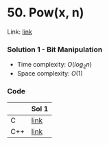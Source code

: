 # 50. Pow(x, n)
Link: [link](https://leetcode.com/problems/powx-n/)

### Solution 1 - Bit Manipulation
* Time complexity: $O(log_2 n)$
* Space complexity: $O(1)$

### Code
||Sol 1|
|-|-|
|C|[link](./sol_1/main.c)|
|C++|[link](./sol_1/main.cpp)|